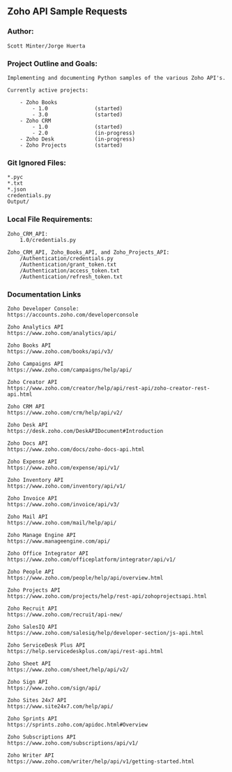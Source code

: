 ## Zoho API Sample Requests

### Author:

    Scott Minter/Jorge Huerta

### Project Outline and Goals:

    Implementing and documenting Python samples of the various Zoho API's.

    Currently active projects:
    
        - Zoho Books
            - 1.0               (started)
            - 3.0               (started)
        - Zoho CRM
            - 1.0               (started)
            - 2.0               (in-progress)
        - Zoho Desk             (in-progress)
        - Zoho Projects         (started)

### Git Ignored Files:

    *.pyc
    *.txt
    *.json
    credentials.py
    Output/

### Local File Requirements:

    Zoho_CRM_API:
        1.0/credentials.py

    Zoho_CRM_API, Zoho_Books_API, and Zoho_Projects_API:
        /Authentication/credentials.py
        /Authentication/grant_token.txt
        /Authentication/access_token.txt
        /Authentication/refresh_token.txt
        
### Documentation Links

    Zoho Developer Console:
    https://accounts.zoho.com/developerconsole

    Zoho Analytics API
    https://www.zoho.com/analytics/api/

    Zoho Books API
    https://www.zoho.com/books/api/v3/

    Zoho Campaigns API
    https://www.zoho.com/campaigns/help/api/

    Zoho Creator API
    https://www.zoho.com/creator/help/api/rest-api/zoho-creator-rest-api.html

    Zoho CRM API
    https://www.zoho.com/crm/help/api/v2/

    Zoho Desk API
    https://desk.zoho.com/DeskAPIDocument#Introduction

    Zoho Docs API
    https://www.zoho.com/docs/zoho-docs-api.html

    Zoho Expense API
    https://www.zoho.com/expense/api/v1/

    Zoho Inventory API
    https://www.zoho.com/inventory/api/v1/

    Zoho Invoice API
    https://www.zoho.com/invoice/api/v3/

    Zoho Mail API
    https://www.zoho.com/mail/help/api/

    Zoho Manage Engine API
    https://www.manageengine.com/api/

    Zoho Office Integrator API
    https://www.zoho.com/officeplatform/integrator/api/v1/

    Zoho People API
    https://www.zoho.com/people/help/api/overview.html

    Zoho Projects API
    https://www.zoho.com/projects/help/rest-api/zohoprojectsapi.html

    Zoho Recruit API
    https://www.zoho.com/recruit/api-new/

    Zoho SalesIQ API
    https://www.zoho.com/salesiq/help/developer-section/js-api.html

    Zoho ServiceDesk Plus API
    https://help.servicedeskplus.com/api/rest-api.html

    Zoho Sheet API
    https://www.zoho.com/sheet/help/api/v2/

    Zoho Sign API
    https://www.zoho.com/sign/api/

    Zoho Sites 24x7 API
    https://www.site24x7.com/help/api/

    Zoho Sprints API
    https://sprints.zoho.com/apidoc.html#Overview

    Zoho Subscriptions API
    https://www.zoho.com/subscriptions/api/v1/

    Zoho Writer API
    https://www.zoho.com/writer/help/api/v1/getting-started.html
